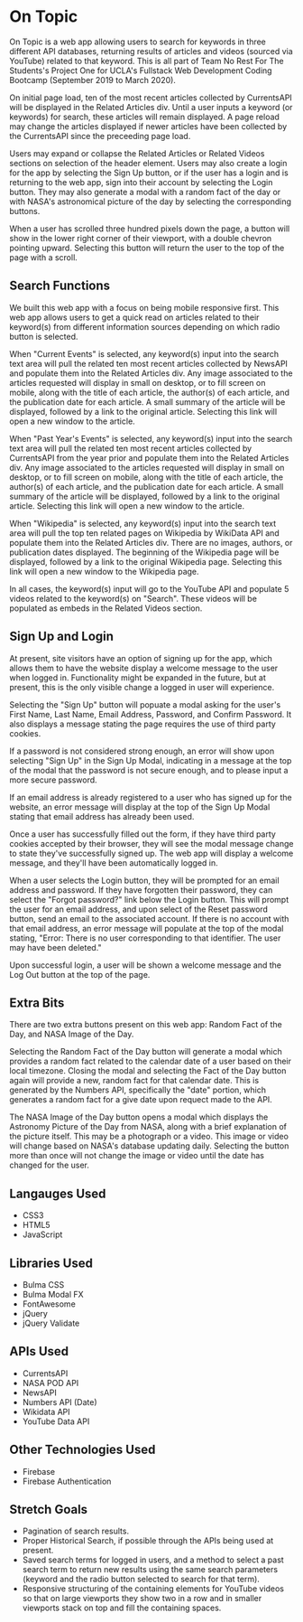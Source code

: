 # On Topic
On Topic is a web app allowing users to search for keywords in three different API databases, returning results of articles and videos (sourced via YouTube) related to that keyword. This is all part of Team No Rest For The Students's Project One for UCLA's Fullstack Web Development Coding Bootcamp (September 2019 to March 2020). 

On initial page load, ten of the most recent articles collected by CurrentsAPI will be displayed in the Related Articles div. Until a user inputs a keyword (or keywords) for search, these articles will remain displayed. A page reload may change the articles displayed if newer articles have been collected by the CurrentsAPI since the preceeding page load.

Users may expand or collapse the Related Articles or Related Videos sections on selection of the header element. Users may also create a login for the app by selecting the Sign Up button, or if the user has a login and is returning to the web app, sign into their account by selecting the Login button. They may also generate a modal with a random fact of the day or with NASA's astronomical picture of the day by selecting the corresponding buttons.

When a user has scrolled three hundred pixels down the page, a button will show in the lower right corner of their viewport, with a double chevron pointing upward. Selecting this button will return the user to the top of the page with a scroll.

## Search Functions
We built this web app with a focus on being mobile responsive first. This web app allows users to get a quick read on articles related to their keyword(s) from different information sources depending on which radio button is selected.

When "Current Events" is selected, any keyword(s) input into the search text area will pull the related ten most recent articles collected by NewsAPI and populate them into the Related Articles div. Any image associated to the articles requested will display in small on desktop, or to fill screen on mobile, along with the title of each article, the author(s) of each article, and the publication date for each article. A small summary of the article will be displayed, followed by a link to the original article. Selecting this link will open a new window to the article.

When "Past Year's Events" is selected, any keyword(s) input into the search text area will pull the related ten most recent articles collected by CurrentsAPI from the year prior and populate them into the Related Articles div. Any image associated to the articles requested will display in small on desktop, or to fill screen on mobile, along with the title of each article, the author(s) of each article, and the publication date for each article. A small summary of the article will be displayed, followed by a link to the original article. Selecting this link will open a new window to the article.

When "Wikipedia" is selected, any keyword(s) input into the search text area will pull the top ten related pages on Wikipedia by WikiData API and populate them into the Related Articles div. There are no images, authors, or publication dates displayed. The beginning of the Wikipedia page will be displayed, followed by a link to the original Wikipedia page. Selecting this link will open a new window to the Wikipedia page.

In all cases, the keyword(s) input will go to the YouTube API and populate 5 videos related to the keyword(s) on "Search". These videos will be populated as embeds in the Related Videos section. 

## Sign Up and Login
At present, site visitors have an option of signing up for the app, which allows them to have the website display a welcome message to the user when logged in. Functionality might be expanded in the future, but at present, this is the only visible change a logged in user will experience.

Selecting the "Sign Up" button will popuate a modal asking for the user's First Name, Last Name, Email Address, Password, and Confirm Password. It also displays a message stating the page requires the use of third party cookies.

If a password is not considered strong enough, an error will show upon selecting "Sign Up" in the Sign Up Modal, indicating in a message at the top of the modal that the password is not secure enough, and to please input a more secure password.

If an email address is already registered to a user who has signed up for the website, an error message will display at the top of the Sign Up Modal stating that email address has already been used.

Once a user has successfully filled out the form, if they have third party cookies accepted by their browser, they will see the modal message change to state they've successfully signed up. The web app will display a welcome message, and they'll have been automatically logged in.

When a user selects the Login button, they will be prompted for an email address and password. If they have forgotten their password, they can select the "Forgot password?" link below the Login button. This will prompt the user for an email address, and upon select of the Reset password button, send an email to the associated account. If there is no account with that email address, an error message will populate at the top of the modal stating, "Error: There is no user corresponding to that identifier. The user may have been deleted."

Upon successful login, a user will be shown a welcome message and the Log Out button at the top of the page.

## Extra Bits
There are two extra buttons present on this web app: Random Fact of the Day, and NASA Image of the Day. 

Selecting the Random Fact of the Day button will generate a modal which provides a random fact related to the calendar date of a user based on their local timezone. Closing the modal and selecting the Fact of the Day button again will provide a new, random fact for that calendar date. This is generated by the Numbers API, specifically the "date" portion, which generates a random fact for a give date upon requect made to the API.

The NASA Image of the Day button opens a modal which displays the Astronomy Picture of the Day from NASA, along with a brief explanation of the picture itself. This may be a photograph or a video. This image or video will change based on NASA's database updating daily. Selecting the button more than once will not change the image or video until the date has changed for the user.

## Langauges Used
* CSS3
* HTML5
* JavaScript

## Libraries Used
* Bulma CSS
* Bulma Modal FX
* FontAwesome
* jQuery
* jQuery Validate

## APIs Used
* CurrentsAPI
* NASA POD API
* NewsAPI
* Numbers API (Date)
* Wikidata API
* YouTube Data API

## Other Technologies Used
* Firebase
* Firebase Authentication

## Stretch Goals
* Pagination of search results.
* Proper Historical Search, if possible through the APIs being used at present.
* Saved search terms for logged in users, and a method to select a past search term to return new results using the same search parameters (keyword and the radio button selected to search for that term).
* Responsive structuring of the containing elements for YouTube videos so that on large viewports they show two in a row and in smaller viewports stack on top and fill the containing spaces.